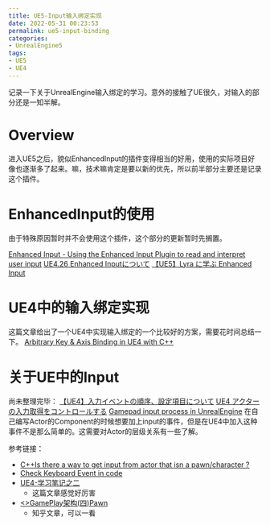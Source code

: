```yaml
---
title: UE5-Input输入绑定实现
date: 2022-05-31 00:23:53
permalink: ue5-input-binding
categories:
- UnrealEngine5
tags:
- UE5
- UE4
---
```


记录一下关于UnrealEngine输入绑定的学习。意外的接触了UE很久，对输入的部分还是一知半解。
<!--more-->

# Overview
进入UE5之后，貌似EnhancedInput的插件变得相当的好用，使用的实际项目好像也逐渐多了起来。嘛，技术嘛肯定是要以新的优先，所以前半部分主要还是记录这个插件。

# EnhancedInput的使用
由于特殊原因暂时并不会使用这个插件，这个部分的更新暂时先搁置。

[Enhanced Input - Using the Enhanced Input Plugin to read and interpret user input](https://docs.unrealengine.com/4.27/en-US/InteractiveExperiences/Input/EnhancedInput/)
[UE4.26 Enhanced Inputについて](https://unrealengine.hatenablog.com/entry/2020/11/28/192500)
[【UE5】Lyra に学ぶ Enhanced Input](https://qiita.com/sentyaanko/items/dd4990d4aa0e84478b59)

# UE4中的输入绑定实现

这篇文章给出了一个UE4中实现输入绑定的一个比较好的方案，需要花时间总结一下。
[Arbitrary Key & Axis Binding in UE4 with C++](https://snardle.dev/posts/ue4-key-axis-binding/)

# 关于UE中的Input
尚未整理完毕：
[【UE4】入力イベントの順序、設定項目について](https://shuntaendo.hatenablog.com/entry/2019/06/12/200000)
[UE4 アクターの入力取得をコントロールする](https://katze.hatenablog.jp/entry/2016/07/21/185752)
[Gamepad input process in UnrealEngine](https://baemincheon.github.io/2020/10/25/unreal-input-system-via-gamepad/)
在自己编写Actor的Component的时候想要加上input的事件，但是在UE4中加入这种事件不是那么简单的。这需要对Actor的层级关系有一些了解。

参考链接：
- [C++Is there a way to get input from actor that isn a pawn/character ?](https://answers.unrealengine.com/questions/181782/c-is-there-a-way-to-get-input-from-actor-that-isn.html)
- [Check Keyboard Event in code](https://answers.unrealengine.com/questions/166084/check-keyboard-events-in-code.html)
- [UE4-学习笔记之二](sirokuma.cc/?p=567)
    - 这篇文章感觉好厉害
- [<<InsideUE4>>GamePlay架构(四)Pawn](https://zhuanlan.zhihu.com/p/23321666)
    - 知乎文章，可以一看
